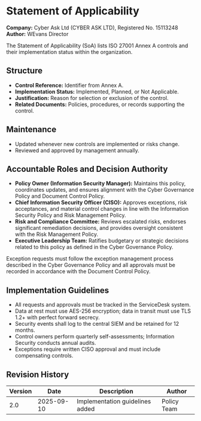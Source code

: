 # Statement of Applicability

**Company:** Cyber Ask Ltd (CYBER ASK LTD), Registered No. 15113248  
**Author:** WEvans Director

The Statement of Applicability (SoA) lists ISO 27001 Annex A controls and their implementation status within the organization.

## Structure

- **Control Reference:** Identifier from Annex A.
- **Implementation Status:** Implemented, Planned, or Not Applicable.
- **Justification:** Reason for selection or exclusion of the control.
- **Related Documents:** Policies, procedures, or records supporting the control.

## Maintenance

- Updated whenever new controls are implemented or risks change.
- Reviewed and approved by management annually.

## Accountable Roles and Decision Authority

- **Policy Owner (Information Security Manager):** Maintains this policy, coordinates updates, and ensures alignment with the Cyber Governance Policy and Document Control Policy.
- **Chief Information Security Officer (CISO):** Approves exceptions, risk acceptances, and material control changes in line with the Information Security Policy and Risk Management Policy.
- **Risk and Compliance Committee:** Reviews escalated risks, endorses significant remediation decisions, and provides oversight consistent with the Risk Management Policy.
- **Executive Leadership Team:** Ratifies budgetary or strategic decisions related to this policy as defined in the Cyber Governance Policy.

Exception requests must follow the exception management process described in the Cyber Governance Policy and all approvals must be recorded in accordance with the Document Control Policy.


## Implementation Guidelines
- All requests and approvals must be tracked in the ServiceDesk system.
- Data at rest must use AES-256 encryption; data in transit must use TLS 1.2+ with perfect forward secrecy.
- Security events shall log to the central SIEM and be retained for 12 months.
- Control owners perform quarterly self-assessments; Information Security conducts annual audits.
- Exceptions require written CISO approval and must include compensating controls.

## Revision History

| Version | Date | Description | Author |
| ------- | ---------- | ----------------------- | ------ |
| 2.0     | 2025-09-10 | Implementation guidelines added | Policy Team |
